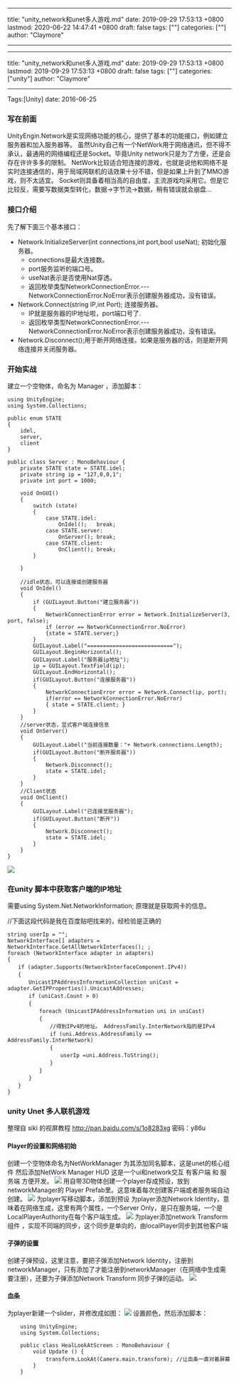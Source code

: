 
---
title: "unity_network和unet多人游戏.md"
date: 2019-09-29 17:53:13 +0800
lastmod: 2020-06-22 14:47:41 +0800
draft: false
tags: [""]
categories: [""]
author: "Claymore"

---
---
title: "unity_network和unet多人游戏.md"
date: 2019-09-29 17:53:13 +0800
lastmod: 2019-09-29 17:53:13 +0800
draft: false
tags: [""]
categories: ["unity"]
author: "Claymore"

---
Tags:[Unity]  date: 2016-06-25 

### 写在前面
UnityEngin.Network是实现网络功能的核心，提供了基本的功能接口，例如建立服务器和加入服务器等。
虽然Unity自己有一个NetWork用于网络通讯，但不得不承认，最通用的网络编程还是Socket。毕竟Unity network只是为了方便，还是会存在许许多多的限制。
NetWork比较适合短连接的游戏，也就是说他和网络不是实时连接通信的，用于局域网联机的话效果十分不错，但是如果上升到了MMO游戏，则不太适宜。
Socket则具备着相当高的自由度，主流游戏均采用它。但是它比较反，需要写数据类型转化，数据->字节流->数据，稍有错误就会崩盘...
<!-- more -->
### 接口介绍
先了解下面三个基本接口：

* Network.InitializeServer(int connections,int port,bool useNat); 初始化服务器。
  * connections是最大连接数。
  * port服务监听的端口号。
  * useNat表示是否使用Nat穿透。
  * 返回枚举类型NetworkConnectionError.---NetworkConnectionError.NoError表示创建服务器成功，没有错误。
* Network.Connect(string IP,int Port); 连接服务器。
  * IP就是服务器的IP地址啦，port端口号了.
  * 返回枚举类型NetworkConnectionError.---NetworkConnectionError.NoError表示创建服务器成功，没有错误。
* Network.Disconnect();用于断开网络连接。如果是服务器的话，则是断开网络连接并关闭服务器。
  <br>
### 开始实战
建立一个空物体，命名为 Manager ，添加脚本：

    using UnityEngine;
    using System.Collections;
    
    public enum STATE
    {
        idel,
        server,
        client
    }
    
    public class Server : MonoBehaviour {
        private STATE state = STATE.idel;
        private string ip = "127,0,0,1";
        private int port = 1000;
    
        void OnGUI()
        {
            switch (state)
            {
                case STATE.idel:
                    OnIdel();   break;
                case STATE.server:
                    OnServer(); break;
                case STATE.client:
                    OnClient(); break;
            }
    
        }
    
        //idle状态，可以连接或创建服务器
        void OnIdel()
        {
            if (GUILayout.Button("建立服务器"))
            {
                NetworkConnectionError error = Network.InitializeServer(3, port, false);
                if (error == NetworkConnectionError.NoError)
                {state = STATE.server;}
            }
            GUILayout.Label("===========================");
            GUILayout.BeginHorizontal();
            GUILayout.Label("服务器ip地址");
            ip = GUILayout.TextField(ip);
            GUILayout.EndHorizontal();
            if(GUILayout.Button("连接服务器"))
            {
                NetworkConnectionError error = Network.Connect(ip, port);
                if(error == NetworkConnectionError.NoError)
                { state = STATE.client; }
            }
        }
        //server状态，显式客户端连接信息
        void OnServer()
        {
            GUILayout.Label("当前连接数量："+ Network.connections.Length);
            if(GUILayout.Button("断开服务器"))
            {
                Network.Disconnect();
                state = STATE.idel;
            }
        }
        //Client状态
        void OnClient()
        {
            GUILayout.Label("已连接至服务器");
            if(GUILayout.Button("断开"))
            {
                Network.Disconnect();
                state = STATE.idel;
            }
        }
    }

![](http://ojynuthay.bkt.clouddn.com/unityNetWork.png)



### 在unity 脚本中获取客户端的IP地址

需要using System.Net.NetworkInformation;
原理就是获取网卡的信息。

//下面这段代码是我在百度贴吧找来的，经检验是正确的

    string userIp = "";
    NetworkInterface[] adapters = NetworkInterface.GetAllNetworkInterfaces(); ;
    foreach (NetworkInterface adapter in adapters)
    {
    　　if (adapter.Supports(NetworkInterfaceComponent.IPv4))
    　　{
    　　　　UnicastIPAddressInformationCollection uniCast = adapter.GetIPProperties().UnicastAddresses;
    　　　　if (uniCast.Count > 0)
    　　　　{
    　　　　　　foreach (UnicastIPAddressInformation uni in uniCast)
    　　　　　　{
    　　　　　　　　//得到IPv4的地址。 AddressFamily.InterNetwork指的是IPv4
    　　　　　　　　if (uni.Address.AddressFamily == AddressFamily.InterNetwork)
    　　　　　　　　{
    　　　　　　　　　　userIp =uni.Address.ToString();
    　　　　　　　　}
    　　　　　　}
    　　　　}
    　　}
    }


### unity Unet 多人联机游戏

整理自 siki 的视屏教程 http://pan.baidu.com/s/1o8283xg 密码：y86u

#### Player的设置和网络初始
创建一个空物体命名为NetWorkManager 为其添加同名脚本，这是unet的核心组件 然后添加NetWork Manager HUD 这是一个ui和network交互 有客户端 和 服务端 方便开发。
![](http://ojynuthay.bkt.clouddn.com/unet%E5%A4%9A%E4%BA%BA%E8%81%94%E6%9C%BA%E6%B8%B8%E6%88%8F1.png)
用自带3D物体创建一个player存成预设，放到networkManager的 Player Prefab里。这意味着每次创建客户端或者服务端自动创建。
![](http://ojynuthay.bkt.clouddn.com/unet%E5%A4%9A%E4%BA%BA%E8%81%94%E6%9C%BA%E6%B8%B8%E6%88%8F2.png)
为player写移动脚本，添加到预设
为player添加Network Identity，意味着在网络生成，这里有两个属性，一个Server Only，是只在服务端，一个是LocalPlayerAuthority在每个客户端生成。
![](http://ojynuthay.bkt.clouddn.com/unet%E5%A4%9A%E4%BA%BA%E8%81%94%E6%9C%BA%E6%B8%B8%E6%88%8F3.png)
为player添加network Transform组件 ，实现不同端的同步，这个同步是单向的，由localPlayer同步到其他客户端

#### 子弹的设置
创建子弹预设，这里注意，要把子弹添加Network Identity，注册到networkManager，只有添加了才能注册到networkManager（在网络中生成需要注册），还要为子弹添加Network Transform 同步子弹的运动。
![](http://ojynuthay.bkt.clouddn.com/unet%E5%A4%9A%E4%BA%BA%E8%81%94%E6%9C%BA%E6%B8%B8%E6%88%8F3.png)
#### 血条
为player新建一个slider，并修改成如图：
![](http://ojynuthay.bkt.clouddn.com/unet%E5%A4%9A%E4%BA%BA%E8%81%94%E6%9C%BA%E6%B8%B8%E6%88%8F5.png)
设置颜色，然后添加脚本：

        using UnityEngine;
        using System.Collections;
        
        public class HealLookAtScreen : MonoBehaviour {
        	void Update () {
                transform.LookAt(Camera.main.transform); //让血条一直对着屏幕
        	}
        }